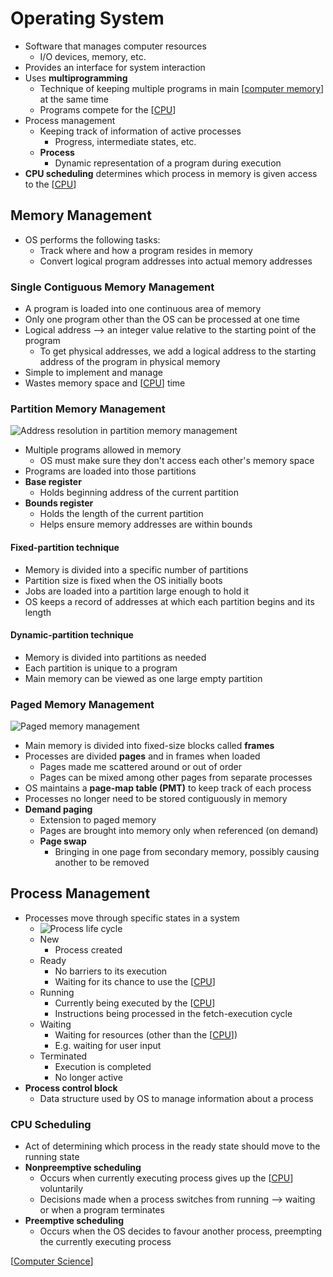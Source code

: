 # Operating System

- Software that manages computer resources
  - I/O devices, memory, etc.
- Provides an interface for system interaction
- Uses **multiprogramming**
  - Technique of keeping multiple programs in main [[computer memory]] at the same time
  - Programs compete for the [[CPU]]
- Process management
  - Keeping track of information of active processes
    - Progress, intermediate states, etc.
  - **Process**
    - Dynamic representation of a program during execution
- **CPU scheduling** determines which process in memory is given access to the [[CPU]]

## Memory Management

- OS performs the following tasks:
  - Track where and how a program resides in memory
  - Convert logical program addresses into actual memory addresses

### Single Contiguous Memory Management

- A program is loaded into one continuous area of memory
- Only one program other than the OS can be processed at one time
- Logical address --> an integer value relative to the starting point of the program
  - To get physical addresses, we add a logical address to the starting address of the program in physical memory
- Simple to implement and manage
- Wastes memory space and [[CPU]] time

### Partition Memory Management

![Address resolution in partition memory management](/assets/second-brain/2020-10-28-17-32-06.png)

- Multiple programs allowed in memory
  - OS must make sure they don't access each other's memory space
- Programs are loaded into those partitions
- **Base register**
  - Holds beginning address of the current partition
- **Bounds register**
  - Holds the length of the current partition
  - Helps ensure memory addresses are within bounds

#### Fixed-partition technique

- Memory is divided into a specific number of partitions
- Partition size is fixed when the OS initially boots
- Jobs are loaded into a partition large enough to hold it
- OS keeps a record of addresses at which each partition begins and its length

#### Dynamic-partition technique

- Memory is divided into partitions as needed
- Each partition is unique to a program
- Main memory can be viewed as one large empty partition

### Paged Memory Management

![Paged memory management](/assets/second-brain/2020-10-28-17-34-32.png)

- Main memory is divided into fixed-size blocks called **frames**
- Processes are divided **pages** and in frames when loaded
  - Pages made me scattered around or out of order
  - Pages can be mixed among other pages from separate processes
- OS maintains a **page-map table (PMT)** to keep track of each process
- Processes no longer need to be stored contiguously in memory
- **Demand paging**
  - Extension to paged memory
  - Pages are brought into memory only when referenced (on demand)
  - **Page swap**
    - Bringing in one page from secondary memory, possibly causing another to be removed

## Process Management

- Processes move through specific states in a system
  - ![Process life cycle](/assets/second-brain/2020-10-28-17-40-00.png)
  - New
    - Process created
  - Ready
    - No barriers to its execution
    - Waiting for its chance to use the [[CPU]]
  - Running
    - Currently being executed by the [[CPU]]
    - Instructions being processed in the fetch-execution cycle
  - Waiting
    - Waiting for resources (other than the [[CPU]])
    - E.g. waiting for user input
  - Terminated
    - Execution is completed
    - No longer active
- **Process control block**
  - Data structure used by OS to manage information about a process

### CPU Scheduling

- Act of determining which process in the ready state should move to the running state
- **Nonpreemptive scheduling**
  - Occurs when currently executing process gives up the [[CPU]] voluntarily
  - Decisions made when a process switches from running --> waiting or when a program terminates
- **Preemptive scheduling**
  - Occurs when the OS decides to favour another process, preempting the currently executing process

[[Computer Science]]

[//begin]: # "Autogenerated link references for markdown compatibility"
[computer memory]: computer-memory "Computer Memory"
[CPU]: cpu "CPU (Central Processing Unit)"
[Computer Science]: computer-science "Computer Science"
[//end]: # "Autogenerated link references"